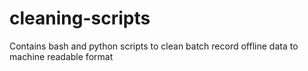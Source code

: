 # cleaning-scripts
Contains bash and python scripts to clean batch record offline data to machine readable format


